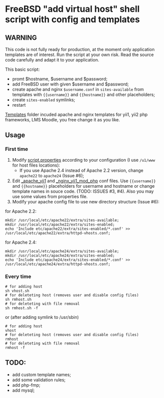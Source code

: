 # FreeBSD "add virtual host" shell script with config and templates

## WARNING ##
This code is not fully ready for production, at the moment only application templates are of interest. Run the script at your own risk. Read the source code carefully and adapt it to your application.

This basic script:
- promt $hostname, $username and $password;
- add FreeBSD user with given $username and $password;
- create apache and nginx `$username.conf` in `sites-available` from templates with `{{username}}` and `{{hostname}}` and other placeholders;
- create `sites-enabled` symlinks;
- restart

[Templates](templates) folder incuded apache and nginx templates for yii1, yii2 php frameworks, LMS Moodle, you free change it as you like.

## Usage 

### First time
1. Modify [script.properties](script.properties) according to your configuration (I use `/u1/www` for host files locations):
    - If you use Apache 2.4 instead of Apache 2.2 version, change `apache22` to `apache24` (Issue #6);
1. Edit [_apache_yii1](templates/_apache_yii1.conf)  and [_nginx_yii1_mod_php](templates/_nginx_yii1_mod_php.conf) conf files. Use `{{username}}` and `{{hostname}}` placeholders for username and hostname or change template names in souce code. (TODO: ISSUES #3, #4). Also you may use some values from properties file.
1. Modify your apache config file to use new directory structure (Issue #6):

for Apache 2.2:
```shell
mkdir /usr/local/etc/apache22/extra/sites-available;
mkdir /usr/local/etc/apache22/extra/sites-enabled;
echo 'Include etc/apache22/extra/sites-enabled/*.conf' >> /usr/local/etc/apache22/extra/httpd-vhosts.conf;
```
for Apache 2.4:
```shell
mkdir /usr/local/etc/apache24/extra/sites-available;
mkdir /usr/local/etc/apache24/extra/sites-enabled;
echo 'Include etc/apache24/extra/sites-enabled/*.conf' >> /usr/local/etc/apache24/extra/httpd-vhosts.conf;
```

### Every time
```shell
# for adding host
sh vhost.sh
# for deleteting host (removes user and disable config files)
sh rmhost.sh
# for deleteting with file removal
sh rmhost.sh -f
```
or (after adding symlink to /usr/sbin)
```shell
# for adding host
vhost
# for deleteting host (removes user and disable config files)
rmhost
# for deleteting with file removal
rmhost -f
```

## TODO:
- add custom template names;
- add some validation rules;
- add php-fmp;
- add mysql;